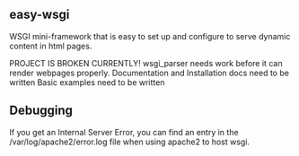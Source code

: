 easy-wsgi
----

WSGI mini-framework that is easy to set up and configure to serve
dynamic content in html pages.

PROJECT IS BROKEN CURRENTLY!
wsgi_parser needs work before it can render webpages properly.
Documentation and Installation docs need to be written
Basic examples need to be written

Debugging
------

If you get an Internal Server Error, you can find an entry in the
/var/log/apache2/error.log file when using apache2 to host wsgi.


